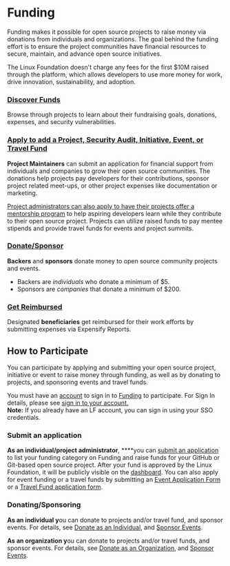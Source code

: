# Funding

Funding makes it possible for open source projects to raise money via donations from individuals and organizations. The goal behind the funding effort is to ensure the project communities have financial resources to secure, maintain, and advance open source initiatives.

The Linux Foundation doesn't charge any fees for the first $10M raised through the platform,  which allows developers to use more money for work, drive innovation, sustainability, and adoption.

### [Discover Funds](dashboard/) <a id="CommunityBridgeFunding-DiscoverFunds"></a>

Browse through projects to learn about their fundraising goals, donations, expenses, and security vulnerabilities. 

### [Apply to add a Project, Security Audit, Initiative, Event, or Travel Fund](apply-for-funding/) <a id="CommunityBridgeFunding-AddaProject,Event,orScholarship"></a>

**Project Maintainers** can submit an application for financial support from individuals and companies to grow their open source communities. The donations help projects pay developers for their contributions, sponsor project related meet-ups, or other project expenses like documentation or marketing. 

[Project administrators can also apply to have their projects offer a mentorship program](../mentorship/administrators/enroll-your-project/) to help aspiring developers learn while they contribute to their open source project. Projects can utilize raised funds to pay mentee stipends and provide travel funds for events and project summits.

### [Donate/Sponsor](donate-sponsor/) <a id="CommunityBridgeFunding-Donate/Sponsor7417266.html"></a>

**Backers** and **sponsors** donate money to open source community projects and events.

* Backers are _individuals_ who donate a minimum of $5.
* Sponsors are _companies_ that donate a minimum of $200.

### [Get Reimbursed](get-reimbursed.md) <a id="CommunityBridgeFunding-GetReimbursed"></a>

Designated **beneficiaries** get reimbursed for their work efforts by submitting expenses via Expensify Reports. 

## How to Participate <a id="CommunityBridgeFunding-HowtoParticipate"></a>

You can participate by applying and submitting your open source project, initiative or event to raise money through funding, as well as by donating to projects, and sponsoring events and travel funds. 

You must have an [account](../../sso/create-an-account.md) to sign in to [Funding](https://funding.communitybridge.org/) to participate. For Sign In details, please see [sign in to your account.](../../sso/sign-in/)  
**Note:** If you already have an LF account,  you can sign in using your SSO credentials.

### **Submit an application** <a id="CommunityBridgeFunding-ApplyingforFunding"></a>

**As an individual/project administrator**, ****you can [submit an application](apply-for-funding/) to list your funding category on Funding and raise funds for your GitHub or Git-based open source project. After your fund is approved by the Linux Foundation, it will be publicly visible on the [dashboard](https://funding.communitybridge.org/). You can also apply for event funding or a travel funds by submitting an [Event Application Form](event-application.md) or a [Travel Fund application form](travel-fund-application.md). 

### Donating/Sponsoring <a id="CommunityBridgeFunding-Donating/Sponsoring"></a>

**As an individual y**ou can donate to projects and/or travel fund, and sponsor events. For details, see [Donate as an Individual](donate-sponsor/donate-as-an-individual.md), and [Sponsor Events](donate-sponsor/sponsor-events.md).

**As an organization y**ou can donate to projects and/or travel funds, and sponsor events. For details, see [Donate as an Organization](donate-sponsor/donate-as-a-sponsor/), and [Sponsor Events](donate-sponsor/sponsor-events.md).

